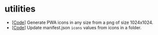 # utilities

- [[Code](pwa_utils/generate_pwa_icons.php)] Generate PWA icons in any size from a png of size 1024x1024.
- [[Code](pwa_utils/update_manifest_icons.php)] Update manifest.json `icons` values from icons in a folder.
